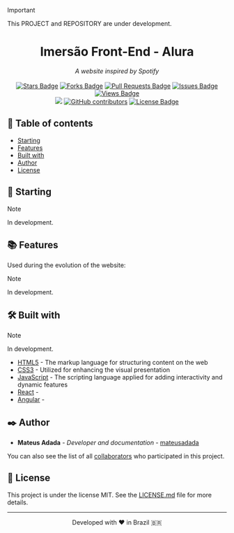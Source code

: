 > [!IMPORTANT]
> This PROJECT and REPOSITORY are under development.

<h1 align="center">Imersão Front-End - Alura</h1>
<div align="center"><i>A website inspired by Spotify</i><br><br>
<a href="https://github.com/mateusadada/imersaoFrontEnd-Alura/stargazers"><img src="https://img.shields.io/github/stars/mateusadada/imersaoFrontEnd-Alura" alt="Stars Badge"/></a>
<a href="https://github.com/mateusadada/imersaoFrontEnd-Alura/network/members"><img src="https://img.shields.io/github/forks/mateusadada/imersaoFrontEnd-Alura" alt="Forks Badge"/></a>
<a href="https://github.com/mateusadada/imersaoFrontEnd-Alura/pulls"><img src="https://img.shields.io/github/issues-pr/mateusadada/imersaoFrontEnd-Alura" alt="Pull Requests Badge"/></a>
<a href="https://github.com/mateusadada/imersaoFrontEnd-Alura/issues"><img src="https://img.shields.io/github/issues/mateusadada/imersaoFrontEnd-Alura" alt="Issues Badge"/></a>
<a href="https://github.com/mateusadada/imersaoFrontEnd-Alura"><img src="https://views.whatilearened.today/views/github/mateusadada/imersaoFrontEnd-Alura.svg" alt="Views Badge"/></a>
<br><a href="https://mateusadada.github.io/imersaoFrontEnd-Alura" target="blank"><img src="https://img.shields.io/website?url=https%3A%2F%2Fmateusadada.github.io%2FimersaoFrontEnd-Alura&logo=github" /></a>
<a href="https://github.com/mateusadada/imersaoFrontEnd-Alura/graphs/contributors"><img alt="GitHub contributors" src="https://img.shields.io/github/contributors/mateusadada/imersaoFrontEnd-Alura?color=2b9348"></a>
<a href="https://github.com/mateusadada/imersaoFrontEnd-Alura/blob/main/LICENSE"><img src="https://img.shields.io/github/license/mateusadada/imersaoFrontEnd-Alura?color=2b9348" alt="License Badge"/></a>
</div>

## 📜 Table of contents

- [Starting](#-starting)
- [Features](#-features)
- [Built with](#️-built-with)
- [Author](#️-author)
- [License](#-license)

## 🚀 Starting

> [!NOTE]
> In development.

## 📚 Features

Used during the evolution of the website:

> [!NOTE]
> In development.

## 🛠️ Built with

> [!NOTE]
> In development.

* [HTML5](https://en.wikipedia.org/wiki/HTML5) - The markup language for structuring content on the web
* [CSS3](https://en.wikipedia.org/wiki/CSS) - Utilized for enhancing the visual presentation
* [JavaScript](https://en.wikipedia.org/wiki/JavaScript) - The scripting language applied for adding interactivity and dynamic features
* [React](https://react.dev/) - 
* [Angular](https://angular.io/) -

## ✒️ Author

* **Mateus Adada** - *Developer and documentation* - [mateusadada](https://github.com/mateusadada)

You can also see the list of all [collaborators](https://github.com/mateusadada/imersaoFrontEnd-Alura/graphs/contributors) who participated in this project.

## 📄 License

This project is under the license MIT. See the [LICENSE.md](https://github.com/mateusadada/imersaoFrontEnd-Alura/blob/main/LICENSE) file for more details.

<hr><p align="center">Developed with ❤️ in Brazil 🇧🇷</p>
